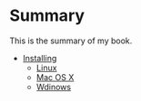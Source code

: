 # Summary

This is the summary of my book.

* [Installing](Installing/README.md)
    * [Linux](Installing/Linux.md)
    * [Mac OS X](Installing/MacOSX.md)
    * [Wdinows](Installing/Windows.md)
